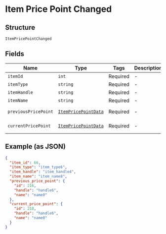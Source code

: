 
# Item Price Point Changed

## Structure

`ItemPricePointChanged`

## Fields

| Name | Type | Tags | Description | Getter | Setter |
|  --- | --- | --- | --- | --- | --- |
| `itemId` | `int` | Required | - | getItemId(): int | setItemId(int itemId): void |
| `itemType` | `string` | Required | - | getItemType(): string | setItemType(string itemType): void |
| `itemHandle` | `string` | Required | - | getItemHandle(): string | setItemHandle(string itemHandle): void |
| `itemName` | `string` | Required | - | getItemName(): string | setItemName(string itemName): void |
| `previousPricePoint` | [`ItemPricePointData`](../../doc/models/item-price-point-data.md) | Required | - | getPreviousPricePoint(): ItemPricePointData | setPreviousPricePoint(ItemPricePointData previousPricePoint): void |
| `currentPricePoint` | [`ItemPricePointData`](../../doc/models/item-price-point-data.md) | Required | - | getCurrentPricePoint(): ItemPricePointData | setCurrentPricePoint(ItemPricePointData currentPricePoint): void |

## Example (as JSON)

```json
{
  "item_id": 66,
  "item_type": "item_type6",
  "item_handle": "item_handle4",
  "item_name": "item_name8",
  "previous_price_point": {
    "id": 216,
    "handle": "handle6",
    "name": "name0"
  },
  "current_price_point": {
    "id": 218,
    "handle": "handle6",
    "name": "name0"
  }
}
```

